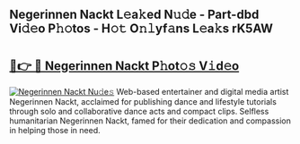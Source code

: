 ## Negerinnen Nackt L𝚎a𝚔ed N𝚞𝚍e - Part-dbd Vi𝚍𝚎o P𝚑𝚘tos - H𝚘𝚝 O𝚗𝚕yf𝚊ns L𝚎a𝚔s rK5AW

# <h2><a href="http://kf317r.oniu.top/?m=Negerinnen+Nackt">🔗👉 🔴 Negerinnen Nackt P𝚑ot𝚘𝚜 V𝚒d𝚎o</a></h2>

[![Negerinnen Nackt Nu𝚍e𝚜](https://i.imgur.com/0qMVB7G.gif)](http://kf317r.oniu.top/?m=Negerinnen+Nackt)
Web-based entertainer and digital media artist Negerinnen Nackt, acclaimed for publishing dance and lifestyle tutorials through solo and collaborative dance acts and compact clips. Selfless humanitarian Negerinnen Nackt, famed for their dedication and compassion in helping those in need.  

